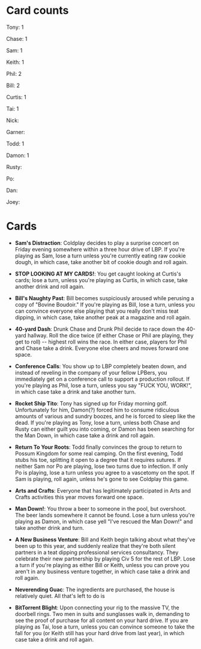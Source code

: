 # Card counts

Tony: 1

Chase: 1

Sam: 1

Keith: 1

Phil: 2

Bill: 2

Curtis: 1

Tai: 1

Nick:

Garner:

Todd: 1

Damon: 1

Rusty:

Po:

Dan:

Joey:


# Cards

* **Sam's Distraction**: Coldplay decides to play a surprise concert on Friday evening somewhere within a three hour drive of LBP.  If you're playing as Sam, lose a turn unless you're currently eating raw cookie dough, in which case, take another bit of cookie dough and roll again.

* **STOP LOOKING AT MY CARDS!**:  You get caught looking at Curtis's cards; lose a turn, unless you're playing as Curtis, in which case, take another drink and roll again.

* **Bill's Naughty Past**: Bill becomes suspiciously aroused while perusing a copy of "Bovine Boudoir."  If you're playing as Bill, lose a turn, unless you can convince everyone else playing that you really don't miss teat dipping, in which case, take another peak at a magazine and roll again.

* **40-yard Dash**: Drunk Chase and Drunk Phil decide to race down the 40-yard hallway.  Roll the dice twice (if either Chase or Phil are playing, they get to roll) -- highest roll wins the race.  In either case, players for Phil and Chase take a drink.  Everyone else cheers and moves forward one space.

* **Conference Calls**: You show up to LBP completely beaten down, and instead of reveling in the company of your fellow LPBers, you immediately get on a conference call to support a production rollout.  If you're playing as Phil, lose a turn, unless you say "FUCK YOU, WORK!", in which case take a drink and take another turn.

* **Rocket Ship Tito**: Tony has signed up for Friday morning golf.  Unfortunately for him, Damon(?) forced him to consume ridiculous amounts of various and sundry boozes, and he is forced to sleep like the dead.  If you're playing as Tony, lose a turn, unless both Chase and Rusty can either guilt you into coming, or Damon has been searching for the Man Down, in which case take a drink and roll again.

* **Return To Your Roots**: Todd finally convinces the group to return to Possum Kingdom for some real camping.  On the first evening, Todd stubs his toe, splitting it open to a degree that it requires sutures.  If neither Sam nor Po are playing, lose two turns due to infection.  If only Po is playing, lose a turn unless you agree to a vascetomy on the spot.  If Sam is playing, roll again, unless he's gone to see Coldplay this game.

* **Arts and Crafts**: Everyone that has legitimately participated in Arts and Crafts activities this year moves forward one space.

* **Man Down!**: You throw a beer to someone in the pool, but overshoot.  The beer lands somewhere it cannot be found.  Lose a turn unless you're playing as Damon, in which case yell "I've rescued the Man Down!" and take another drink and turn.

* **A New Business Venture**: Bill and Keith begin talking about what they've been up to this year, and suddenly realize that they're both silent partners in a teat dipping professional services consultancy.  They celebrate their new partnership by playing Civ 5 for the rest of LBP.  Lose a turn if you're playing as either Bill or Keith, unless you can prove you aren't in any business venture together, in which case take a drink and roll again.

* **Neverending Guac**: The ingredients are purchased, the house is relatively quiet.  All that's left to do is

* **BitTorrent Blight**: Upon connecting your rig to the massive TV, the doorbell rings.  Two men in suits and sunglasses walk in, demanding to see the proof of purchase for all content on your hard drive.  If you are playing as Tai, lose a turn, unless you can convince someone to take the fall for you (or Keith still has your hard drive from last year), in which case take a drink and roll again.


